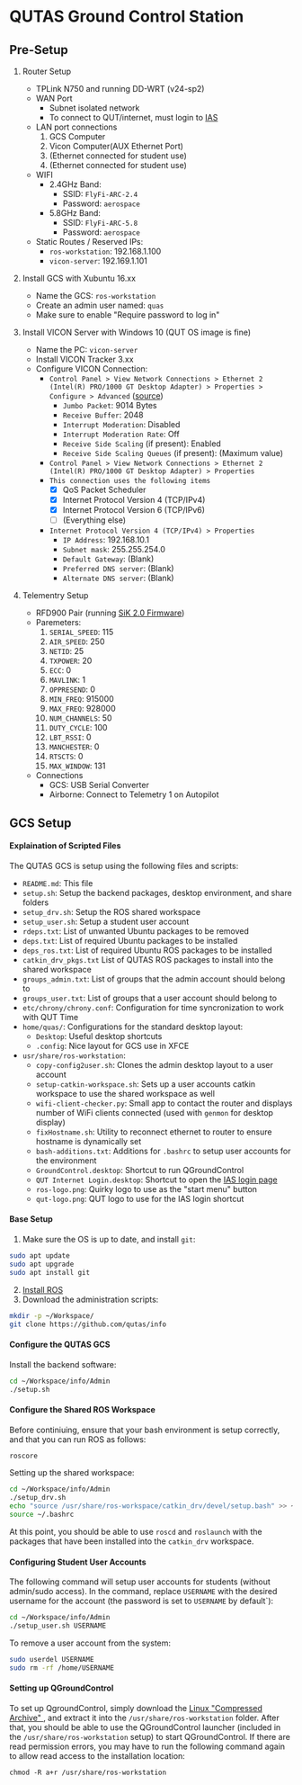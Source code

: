 # QUTAS Ground Control Station

## Pre-Setup

1. Router Setup
   - TPLink N750 and running DD-WRT (v24-sp2)
   - WAN Port
     - Subnet isolated network
	 - To connect to QUT/internet, must login to [IAS](ias-user.qut.edu.au/login)
   - LAN port connections
     1. GCS Computer
     2. Vicon Computer(AUX Ethernet Port)
     3. (Ethernet connected for student use)
     4. (Ethernet connected for student use)
   - WIFI
     - 2.4GHz Band:
       - SSID: `FlyFi-ARC-2.4`
	   - Password: `aerospace`
     - 5.8GHz Band:
       - SSID: `FlyFi-ARC-5.8`
       - Password: `aerospace`
   	- Static Routes / Reserved IPs:
      - `ros-workstation`: 192.168.1.100
      - `vicon-server`: 192.169.1.101

2. Install GCS with Xubuntu 16.xx
   - Name the GCS: `ros-workstation`
   - Create an admin user named: `quas`
   - Make sure to enable "Require password to log in"

3. Install VICON Server with Windows 10 (QUT OS image is fine)
   - Name the PC: `vicon-server`
   - Install VICON Tracker 3.xx
   - Configure VICON Connection:
     - `Control Panel > View Network Connections > Ethernet 2 (Intel(R) PRO/1000 GT Desktop Adapter) > Properties > Configure > Advanced` ([source](https://docs.vicon.com/display/Connect/Configuring+network+card+settings#Configuringnetworkcardsettings-Configureadvancedadaptersettings))
       - `Jumbo Packet`: 9014 Bytes
       - `Receive Buffer`: 2048
       - `Interrupt Moderation`: Disabled
       - `Interrupt Moderation Rate`: Off
       - `Receive Side Scaling` (if present): Enabled
       - `Receive Side Scaling Queues` (if present): (Maximum value)
     - `Control Panel > View Network Connections > Ethernet 2 (Intel(R) PRO/1000 GT Desktop Adapter) > Properties`
     - `This connection uses the following items`
       - [x] QoS Packet Scheduler
       - [x] Internet Protocol Version 4 (TCP/IPv4)
       - [x] Internet Protocol Version 6 (TCP/IPv6)
       - [ ] (Everything else)
     - `Internet Protocol Version 4 (TCP/IPv4) > Properties`
       - `IP Address`: 192.168.10.1
       - `Subnet mask`: 255.255.254.0
       - `Default Gateway`: (Blank)
       - `Preferred DNS server`: (Blank)
       - `Alternate DNS server`: (Blank)

4. Telementry Setup
   - RFD900 Pair (running [SiK 2.0 Firmware](https://github.com/LorenzMeier/SiK))
   - Paremeters:
     1. `SERIAL_SPEED`: 115
     2. `AIR_SPEED`: 250
     3. `NETID`: 25
     4. `TXPOWER`: 20
     5. `ECC`: 0
     6. `MAVLINK`: 1
     7. `OPPRESEND`: 0
     8. `MIN_FREQ`: 915000
     9. `MAX_FREQ`: 928000
     10. `NUM_CHANNELS`: 50
     11. `DUTY_CYCLE`: 100
     12. `LBT_RSSI`: 0
     13. `MANCHESTER`: 0
     14. `RTSCTS`: 0
     15. `MAX_WINDOW`: 131
   - Connections
     - GCS: USB Serial Converter
     - Airborne: Connect to Telemetry 1 on Autopilot

## GCS Setup

#### Explaination of Scripted Files
The QUTAS GCS is setup using the following files and scripts:
- `README.md`: This file
- `setup.sh`: Setup the backend packages, desktop environment, and share folders
- `setup_drv.sh`: Setup the ROS shared workspace
- `setup_user.sh`: Setup a student user account
- `rdeps.txt`: List of unwanted Ubuntu packages to be removed
- `deps.txt`: List of required Ubuntu packages to be installed
- `deps_ros.txt`: List of required Ubuntu ROS packages to be installed
- `catkin_drv_pkgs.txt` List of QUTAS ROS packages to install into the shared workspace
- `groups_admin.txt`: List of groups that the admin account should belong to
- `groups_user.txt`: List of groups that a user account should belong to
- `etc/chrony/chrony.conf`: Configuration for time syncronization to work with QUT Time
- `home/quas/`: Configurations for the standard desktop layout:
  - `Desktop`: Useful desktop shortcuts
  - `.config`: Nice layout for GCS use in XFCE
- `usr/share/ros-workstation`:
  - `copy-config2user.sh`: Clones the admin desktop layout to a user account
  - `setup-catkin-workspace.sh`: Sets up a user accounts catkin workspace to use the shared workspace as well
  - `wifi-client-checker.py`: Small app to contact the router and displays number of WiFi clients connected (used with `genmon` for desktop display)
  - `fixHostname.sh`: Utility to reconnect ethernet to router to ensure hostname is dynamically set
  - `bash-additions.txt`: Additions for `.bashrc` to setup user accounts for the environment
  - `GroundControl.desktop`: Shortcut to run QGroundControl
  - `QUT Internet Login.desktop`: Shortcut to open the [IAS login page](ias-user.qut.edu.au/login)
  - `ros-logo.png`: Quirky logo to use as the "start menu" button
  - `qut-logo.png`: QUT logo to use for the IAS login shortcut

#### Base Setup
1. Make sure the OS is up to date, and install `git`:
```sh
sudo apt update
sudo apt upgrade
sudo apt install git
```
2. [Install ROS](http://wiki.ros.org/kinetic/Installation/Ubuntu)
3. Download the administration scripts:
```sh
mkdir -p ~/Workspace/
git clone https://github.com/qutas/info
```

#### Configure the QUTAS GCS
Install the backend software:
```sh
cd ~/Workspace/info/Admin
./setup.sh
```

#### Configure the Shared ROS Workspace
Before continiuing, ensure that your bash environment is setup correctly, and that you can run ROS as follows:
```sh
roscore
```

Setting up the shared workspace:
```sh
cd ~/Workspace/info/Admin
./setup_drv.sh
echo "source /usr/share/ros-workspace/catkin_drv/devel/setup.bash" >> ~/.bashrc
source ~/.bashrc
```

At this point, you should be able to use `roscd` and `roslaunch` with the packages that have been installed into the `catkin_drv` workspace.

#### Configuring Student User Accounts
The following command will setup user accounts for students (without admin/sudo access). In the command, replace `USERNAME` with the desired username for the account (the password is set to `USERNAME` by default`):
```sh
cd ~/Workspace/info/Admin
./setup_user.sh USERNAME
```

To remove a user account from the system:
```sh
sudo userdel USERNAME
sudo rm -rf /home/USERNAME
```

#### Setting up QGroundControl
To set up QgroundControl, simply download the [Linux "Compressed Archive" ](https://docs.qgroundcontrol.com/en/getting_started/download_and_install.html#ubuntu-linux), and extract it into the `/usr/share/ros-workstation` folder. After that, you should be able to use the QGroundControl launcher (included in the `/usr/share/ros-workstation` setup) to start QGroundControl. If there are read permission errors, you may have to run the following command again to allow read access to the installation location:
```
chmod -R a+r /usr/share/ros-workstation
```





